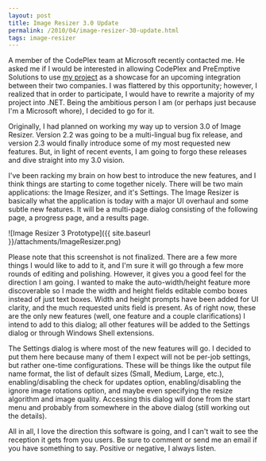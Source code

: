 ```yaml
---
layout: post
title: Image Resizer 3.0 Update
permalink: /2010/04/image-resizer-30-update.html
tags: image-resizer
---
```


A member of the CodePlex team at Microsoft recently contacted me. He asked me if I would be interested in allowing
CodePlex and PreEmptive Solutions to use [my project][1] as a showcase for an upcoming integration between their two
companies. I was flattered by this opportunity; however, I realized that in order to participate, I would have to
rewrite a majority of my project into .NET. Being the ambitious person I am (or perhaps just because I'm a Microsoft
whore), I decided to go for it.

Originally, I had planned on working my way up to version 3.0 of Image Resizer. Version 2.2 was going to be a
multi-lingual bug fix release, and version 2.3 would finally introduce some of my most requested new features. But, in
light of recent events, I am going to forgo these releases and dive straight into my 3.0 vision.

I've been racking my brain on how best to introduce the new features, and I think things are starting to come together
nicely. There will be two main applications: the Image Resizer, and it's Settings. The Image Resizer is basically what
the application is today with a major UI overhaul and some subtle new features. It will be a multi-page dialog
consisting of the following page, a progress page, and a results page.

![Image Resizer 3 Prototype]({{ site.baseurl }}/attachments/ImageResizer.png)

Please note that this screenshot is not finalized. There are a few more things I would like to add to it, and I'm sure
it will go through a few more rounds of editing and polishing. However, it gives you a good feel for the direction I am
going. I wanted to make the auto-width/height feature more discoverable so I made the width and height fields editable
combo boxes instead of just text boxes. Width and height prompts have been added for UI clarity, and the much requested
units field is present. As of right now, these are the only new features (well, one feature and a couple clarifications)
I intend to add to this dialog; all other features will be added to the Settings dialog or through Windows Shell
extensions.

The Settings dialog is where most of the new features will go. I decided to put them here because many of them I expect
will not be per-job settings, but rather one-time configurations. These will be things like the output file name format,
the list of default sizes (Small, Medium, Large, etc.), enabling/disabling the check for updates option,
enabling/disabling the ignore image rotations option, and maybe even specifying the resize algorithm and image quality.
Accessing this dialog will done from the start menu and probably from somewhere in the above dialog (still working out
the details).

All in all, I love the direction this software is going, and I can't wait to see the reception it gets from you users.
Be sure to comment or send me an email if you have something to say. Positive or negative, I always listen.


  [1]: http://imageresizer.codeplex.com
